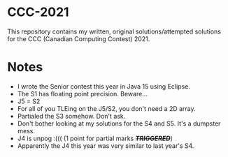 # CCC-2021
This repository contains my written, original solutions/attempted solutions for the CCC (Canadian Computing Contest) 2021.

# Notes
 - I wrote the Senior contest this year in Java 15 using Eclipse.
 - The S1 has floating point precision. Beware...
 - J5 = S2
 - For all of you TLEing on the J5/S2, you don't need a 2D array.
 - Partialed the S3 somehow. Don't ask.
 - Don't bother looking at my solutions for the S4 and S5. It's a dumpster mess.
 - J4 is unpog :((( (1 point for partial marks ~~***TRIGGERED***~~)
 - Apparently the J4 this year was very similar to last year's S4.

